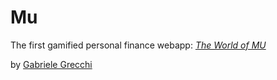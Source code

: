 # Mu

The first gamified personal finance webapp: [*The World of MU*](http://worldofmu.launchrock.com)

by [Gabriele Grecchi](http://www.twitter.com/gabrielegrecchi)